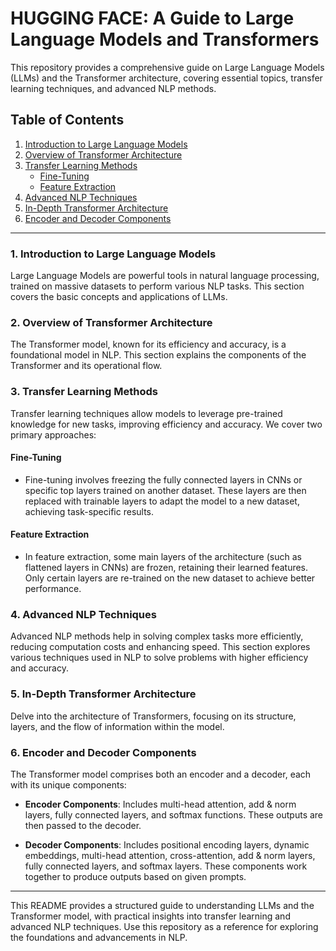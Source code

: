 # HUGGING FACE: A Guide to Large Language Models and Transformers

This repository provides a comprehensive guide on Large Language Models (LLMs) and the Transformer architecture, covering essential topics, transfer learning techniques, and advanced NLP methods.

## Table of Contents
1. [Introduction to Large Language Models](#introduction-to-large-language-models)
2. [Overview of Transformer Architecture](#overview-of-transformer-architecture)
3. [Transfer Learning Methods](#transfer-learning-methods)
   - [Fine-Tuning](#fine-tuning)
   - [Feature Extraction](#feature-extraction)
4. [Advanced NLP Techniques](#advanced-nlp-techniques)
5. [In-Depth Transformer Architecture](#in-depth-transformer-architecture)
6. [Encoder and Decoder Components](#encoder-and-decoder-components)

---

### 1. Introduction to Large Language Models
   Large Language Models are powerful tools in natural language processing, trained on massive datasets to perform various NLP tasks. This section covers the basic concepts and applications of LLMs.

### 2. Overview of Transformer Architecture
   The Transformer model, known for its efficiency and accuracy, is a foundational model in NLP. This section explains the components of the Transformer and its operational flow.

### 3. Transfer Learning Methods
   Transfer learning techniques allow models to leverage pre-trained knowledge for new tasks, improving efficiency and accuracy. We cover two primary approaches:

   #### Fine-Tuning
   - Fine-tuning involves freezing the fully connected layers in CNNs or specific top layers trained on another dataset. These layers are then replaced with trainable layers to adapt the model to a new dataset, achieving task-specific results.

   #### Feature Extraction
   - In feature extraction, some main layers of the architecture (such as flattened layers in CNNs) are frozen, retaining their learned features. Only certain layers are re-trained on the new dataset to achieve better performance.

### 4. Advanced NLP Techniques
   Advanced NLP methods help in solving complex tasks more efficiently, reducing computation costs and enhancing speed. This section explores various techniques used in NLP to solve problems with higher efficiency and accuracy.

### 5. In-Depth Transformer Architecture
   Delve into the architecture of Transformers, focusing on its structure, layers, and the flow of information within the model.

### 6. Encoder and Decoder Components
   The Transformer model comprises both an encoder and a decoder, each with its unique components:

   - **Encoder Components**: Includes multi-head attention, add & norm layers, fully connected layers, and softmax functions. These outputs are then passed to the decoder.
   
   - **Decoder Components**: Includes positional encoding layers, dynamic embeddings, multi-head attention, cross-attention, add & norm layers, fully connected layers, and softmax layers. These components work together to produce outputs based on given prompts.

---

This README provides a structured guide to understanding LLMs and the Transformer model, with practical insights into transfer learning and advanced NLP techniques. Use this repository as a reference for exploring the foundations and advancements in NLP.

